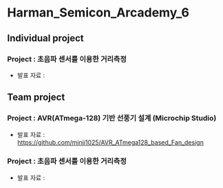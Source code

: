 # Harman_Semicon_Arcademy_6
## Individual project
### Project : 초음파 센서를 이용한 거리측정
* 발표 자료 :
## Team project
### Project : AVR(ATmega-128) 기반 선풍기 설계 (Microchip Studio)
* 발표 자료 : https://github.com/minji1025/AVR_ATmega128_based_Fan_design
  
### Project : 초음파 센서를 이용한 거리측정
* 발표 자료 :

